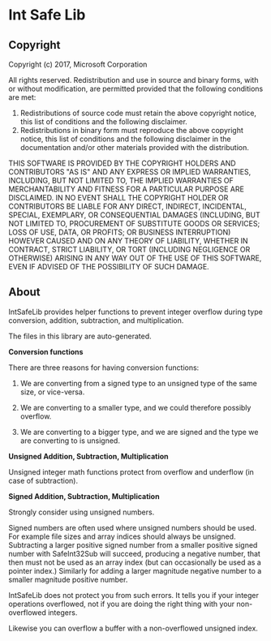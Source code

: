 # Int Safe Lib

## Copyright

Copyright (c) 2017, Microsoft Corporation

All rights reserved. Redistribution and use in source and binary forms, with or without modification, are permitted provided that the following conditions are met:
1. Redistributions of source code must retain the above copyright notice, this list of conditions and the following disclaimer.
2. Redistributions in binary form must reproduce the above copyright notice, this list of conditions and the following disclaimer in the documentation and/or other materials provided with the distribution.

THIS SOFTWARE IS PROVIDED BY THE COPYRIGHT HOLDERS AND CONTRIBUTORS "AS IS" AND ANY EXPRESS OR IMPLIED WARRANTIES, INCLUDING, BUT NOT LIMITED TO, THE IMPLIED WARRANTIES OF MERCHANTABILITY AND FITNESS FOR A PARTICULAR PURPOSE ARE DISCLAIMED. IN NO EVENT SHALL THE COPYRIGHT HOLDER OR CONTRIBUTORS BE LIABLE FOR ANY DIRECT, INDIRECT, INCIDENTAL, SPECIAL, EXEMPLARY, OR CONSEQUENTIAL DAMAGES (INCLUDING, BUT NOT LIMITED TO, PROCUREMENT OF SUBSTITUTE GOODS OR SERVICES; LOSS OF USE, DATA, OR PROFITS; OR BUSINESS INTERRUPTION) HOWEVER CAUSED AND ON ANY THEORY OF LIABILITY, WHETHER IN CONTRACT, STRICT LIABILITY, OR TORT (INCLUDING NEGLIGENCE OR OTHERWISE) ARISING IN ANY WAY OUT OF THE USE OF THIS SOFTWARE, EVEN IF ADVISED OF THE POSSIBILITY OF SUCH DAMAGE.

## About

IntSafeLib provides helper functions to prevent integer overflow during
type conversion, addition, subtraction, and multiplication.

The files in this library are auto-generated.

**Conversion functions**

There are three reasons for having conversion functions:

1. We are converting from a signed type to an unsigned type of the same
   size, or vice-versa.

2. We are converting to a smaller type, and we could therefore possibly
   overflow.

3. We are converting to a bigger type, and we are signed and the type we are
   converting to is unsigned.

**Unsigned Addition, Subtraction, Multiplication**

Unsigned integer math functions protect from overflow and underflow (in case of subtraction).

**Signed Addition, Subtraction, Multiplication**

Strongly consider using unsigned numbers.

Signed numbers are often used where unsigned numbers should be used.
For example file sizes and array indices should always be unsigned.
Subtracting a larger positive signed number from a smaller positive
signed number with SafeInt32Sub will succeed, producing a negative number,
that then must not be used as an array index (but can occasionally be
used as a pointer index.) Similarly for adding a larger magnitude
negative number to a smaller magnitude positive number.

IntSafeLib does not protect you from such errors. It tells you if your
integer operations overflowed, not if you are doing the right thing
with your non-overflowed integers.

Likewise you can overflow a buffer with a non-overflowed unsigned index.
